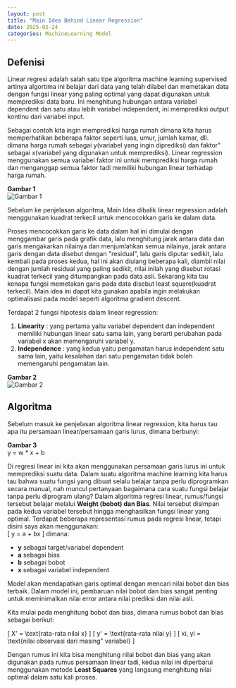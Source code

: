 ```yaml
---
layout: post
title: "Main Idea Behind Linear Regression"
date: 2025-02-24
categories: MachineLearning Model
---
```


## Defenisi
Linear regresi adalah salah satu tipe algoritma machine learning supervised artinya algortima ini belajar dari data yang telah dilabel dan memetakan data dengan fungsi linear yang paling optimal yang dapat digunakan untuk memprediksi data baru. Ini menghitung hubungan antara variabel dependent dan satu atau lebih variabel independent, ini memprediksi output kontinu dari variabel input.

Sebagai contoh kita ingin memprediksi harga rumah dimana kita harus memperhatikan beberapa faktor seperti luas, umur, jumlah kamar, dll. dimana harga rumah sebagai y(variabel yang ingin diprediksi) dan faktor" sebagai x(variabel yang digunakan untuk memprediksi). Linear regression menggunakan semua variabel faktor ini untuk memprediksi harga rumah dan menganggap semua faktor tadi memiliki hubungan linear terhadap harga rumah.

**Gambar 1**  
![Gambar 1](https://media.geeksforgeeks.org/wp-content/uploads/20231129130431/11111111.png)

Sebelum ke penjelasan algoritma, Main Idea dibalik linear regression adalah menggunakan kuadrat terkecil untuk mencocokkan garis ke dalam data.

Proses mencocokkan garis ke data dalam hal ini dimulai dengan menggambar garis pada grafik data, lalu menghitung jarak antara data dan garis mengakarkan nilainya dan menjumlahkan semua nilainya, jarak antara garis dengan data disebut dengan "residual", lalu garis diputar sedikit, lalu kembali pada proses kedua, hal ini akan diulang beberapa kali, diambil nilai dengan jumlah residual yang paling sedikit, nilai inilah yang disebut rotasi kuadrat terkecil yang ditumpangkan pada data asli. Sekarang kita tau kenapa fungsi memetakan garis pada data disebut least square(kuadrat terkecil). Main idea ini dapat kita gunakan apabila ingin melakukan optimalisasi pada model seperti algoritma gradient descent.

Terdapat 2 fungsi hipotesis dalam linear regression:  

1. **Linearity** : yang pertama yaitu variabel dependent dan independent memiliki hubungan linear satu sama lain, yang berarti perubahan pada variabel x akan memengaruhi variabel y.
2. **Independence** : yang kedua yaitu pengamatan harus independent satu sama lain, yaitu kesalahan dari satu pengamatan tidak boleh memengaruhi pengamatan lain.

**Gambar 2**  
![Gambar 2](https://media.geeksforgeeks.org/wp-content/uploads/20231123113044/python-linear-regression-4.png)

## Algoritma
Sebelum masuk ke penjelasan algoritma linear regression, kita harus tau apa itu persamaan linear/persamaan garis lurus, dimana berbunyi:

**Gambar 3**  
y = w * x + b  

Di regresi linear ini kita akan menggunakan persamaan garis lurus ini untuk memprediksi suatu data. Dalam suatu algoritma machine learning kita harus tau bahwa suatu fungsi yang dibuat selalu belajar tanpa perlu diprogramkan secara manual, nah muncul pertanyaan bagaimana cara suatu fungsi belajar tanpa perlu diprogram ulang? Dalam algoritma regresi linear, rumus/fungsi tersebut belajar melalui **Weight (bobot) dan Bias**. Nilai tersebut disimpan pada kedua variabel tersebut hingga menghasilkan fungsi linear yang optimal.
Terdapat beberapa representasi rumus pada regresi linear, tetapi disini saya akan menggunakan:  
\[
y = a + bx
\]
dimana:  
- **y** sebagai target/variabel dependent  
- **a** sebagai bias  
- **b** sebagai bobot  
- **x** sebagai variabel independent  

Model akan mendapatkan garis optimal dengan mencari nilai bobot dan bias terbaik. Dalam model ini, pembaruan nilai bobot dan bias sangat penting untuk meminimalkan nilai error antara nilai prediksi dan nilai asli. 

Kita mulai pada menghitung bobot dan bias, dimana rumus bobot dan bias sebagai berikut:

\[
X' = \text{rata-rata nilai x}
\]
\[
y' = \text{rata-rata nilai y}
\]
\[
xi, yi = \text{nilai observasi dari masing" variabel}
\]

Dengan rumus ini kita bisa menghitung nilai bobot dan bias yang akan digunakan pada rumus persamaan linear tadi, kedua nilai ini diperbarui menggunakan metode **Least Squares** yang langsung menghitung nilai optimal dalam satu kali proses.
